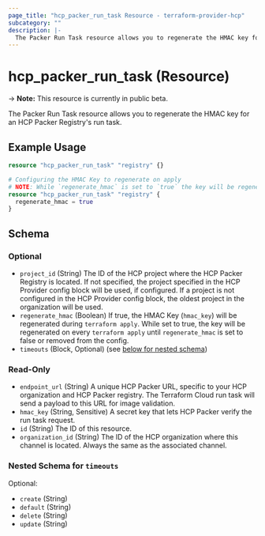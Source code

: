 ```yaml
---
page_title: "hcp_packer_run_task Resource - terraform-provider-hcp"
subcategory: ""
description: |-
  The Packer Run Task resource allows you to regenerate the HMAC key for an HCP Packer Registry's run task.
---
```


# hcp_packer_run_task (Resource)

-> **Note:** This resource is currently in public beta.

The Packer Run Task resource allows you to regenerate the HMAC key for an HCP Packer Registry's run task.

## Example Usage

```terraform
resource "hcp_packer_run_task" "registry" {}

# Configuring the HMAC Key to regenerate on apply
# NOTE: While `regenerate_hmac` is set to `true` the key will be regenerated on every apply.
resource "hcp_packer_run_task" "registry" {
  regenerate_hmac = true
}
```

<!-- schema generated by tfplugindocs -->
## Schema

### Optional

- `project_id` (String) The ID of the HCP project where the HCP Packer Registry is located. 
If not specified, the project specified in the HCP Provider config block will be used, if configured.
If a project is not configured in the HCP Provider config block, the oldest project in the organization will be used.
- `regenerate_hmac` (Boolean) If true, the HMAC Key (`hmac_key`) will be regenerated during `terraform apply`. While set to true, the key will be regenerated on every `terraform apply` until `regenerate_hmac` is set to false or removed from the config.
- `timeouts` (Block, Optional) (see [below for nested schema](#nestedblock--timeouts))

### Read-Only

- `endpoint_url` (String) A unique HCP Packer URL, specific to your HCP organization and HCP Packer registry. The Terraform Cloud run task will send a payload to this URL for image validation.
- `hmac_key` (String, Sensitive) A secret key that lets HCP Packer verify the run task request.
- `id` (String) The ID of this resource.
- `organization_id` (String) The ID of the HCP organization where this channel is located. Always the same as the associated channel.

<a id="nestedblock--timeouts"></a>
### Nested Schema for `timeouts`

Optional:

- `create` (String)
- `default` (String)
- `delete` (String)
- `update` (String)
